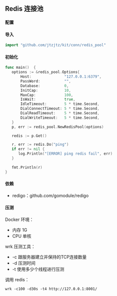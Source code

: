 ## Redis 连接池

#### 配置

#### 导入

```go
import "github.com/jtzjtz/kit/conn/redis_pool"
```

#### 初始化

```go
func main()  {
   options := &redis_pool.Options{
       Host:               "127.0.0.1:6379",
       PassWord:           "",
       Database:           0,
       InitCap:            10,
       MaxCap:             100,
       IsWait:             true,
       IdleTimeout:        5 * time.Second,
       DialConnectTimeout: 5 * time.Second,
       DialReadTimeout:    5 * time.Second,
       DialWriteTimeout:   5 * time.Second,
   }
   p, err := redis_pool.NewRedisPool(options)

   redis := p.Get()

   r, err := redis.Do("ping")
   if err != nil {
      log.Println("[ERROR] ping redis fail", err)
   }
   
   fmt.Println(r)
}
```

#### 依赖

- redigo：github.com/gomodule/redigo

#### 压测

Docker 环境：

- 内存 1G 
- CPU 单核 

wrk 压测工具：

- -c 跟服务器建立并保持的TCP连接数量
- -d 压测时间
- -t 使用多少个线程进行压测


调用 redis：

```
wrk -c100 -d30s -t4 http://127.0.0.1:8001/


```

